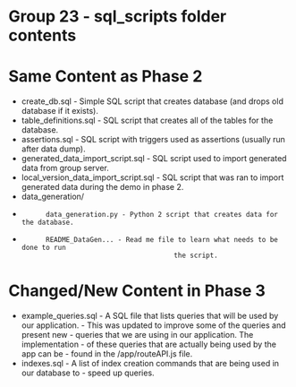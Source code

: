# Group 23 - sql_scripts folder contents

Same Content as Phase 2
==================================
* create_db.sql - Simple SQL script that creates database (and drops old database if it exists).
* table_definitions.sql - SQL script that creates all of the tables for the database.
* assertions.sql - SQL script with triggers used as assertions (usually run after data dump).
* generated_data_import_script.sql - SQL script used to import generated data from group server.
* local_version_data_import_script.sql - SQL script that was ran to import generated data
			                 during the demo in phase 2.
* data_generation/
*			data_generation.py - Python 2 script that creates data for the database.
*			README_DataGen... - Read me file to learn what needs to be done to run
                                            the script.

Changed/New Content in Phase 3
===================================================
* example_queries.sql - A SQL file that lists queries that will be used by our application.
											- This was updated to improve some of the queries and present new
											- queries that we are using in our application. The implementation
											- of these queries that are actually being used by the app can be
											- found in the /app/routeAPI.js file.
* indexes.sql - A list of index creation commands that are being used in our database to
							- speed up queries.
